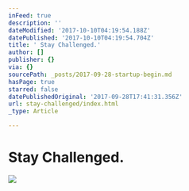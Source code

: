 ```yaml
---
inFeed: true
description: ''
dateModified: '2017-10-10T04:19:54.188Z'
datePublished: '2017-10-10T04:19:54.704Z'
title: ' Stay Challenged.'
author: []
publisher: {}
via: {}
sourcePath: _posts/2017-09-28-startup-begin.md
hasPage: true
starred: false
datePublishedOriginal: '2017-09-28T17:41:31.356Z'
url: stay-challenged/index.html
_type: Article

---
```

# **Stay Challenged.**
![](https://the-grid-user-content.s3-us-west-2.amazonaws.com/6844dd9b-7feb-4839-932a-7b3bc8fca39e.png)